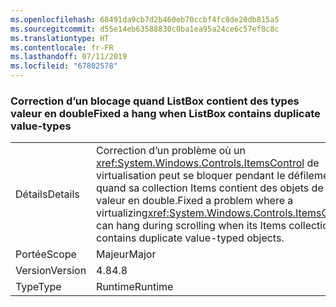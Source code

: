 ```yaml
---
ms.openlocfilehash: 68491da9cb7d2b460eb70ccbf4fc8de20db815a5
ms.sourcegitcommit: d55e14eb63588830c0ba1ea95a24ce6c57ef8c8c
ms.translationtype: HT
ms.contentlocale: fr-FR
ms.lasthandoff: 07/11/2019
ms.locfileid: "67802578"
---
```

### <a name="fixed-a-hang-when-listbox-contains-duplicate-value-types"></a><span data-ttu-id="edfee-101">Correction d’un blocage quand ListBox contient des types valeur en double</span><span class="sxs-lookup"><span data-stu-id="edfee-101">Fixed a hang when ListBox contains duplicate value-types</span></span>

|   |   |
|---|---|
|<span data-ttu-id="edfee-102">Détails</span><span class="sxs-lookup"><span data-stu-id="edfee-102">Details</span></span>|<span data-ttu-id="edfee-103">Correction d’un problème où un <xref:System.Windows.Controls.ItemsControl> de virtualisation peut se bloquer pendant le défilement quand sa collection Items contient des objets de type valeur en double.</span><span class="sxs-lookup"><span data-stu-id="edfee-103">Fixed a problem where a virtualizing<xref:System.Windows.Controls.ItemsControl> can hang during scrolling when its Items collection contains duplicate value-typed objects.</span></span>|
|<span data-ttu-id="edfee-104">Portée</span><span class="sxs-lookup"><span data-stu-id="edfee-104">Scope</span></span>|<span data-ttu-id="edfee-105">Majeur</span><span class="sxs-lookup"><span data-stu-id="edfee-105">Major</span></span>|
|<span data-ttu-id="edfee-106">Version</span><span class="sxs-lookup"><span data-stu-id="edfee-106">Version</span></span>|<span data-ttu-id="edfee-107">4.8</span><span class="sxs-lookup"><span data-stu-id="edfee-107">4.8</span></span>|
|<span data-ttu-id="edfee-108">Type</span><span class="sxs-lookup"><span data-stu-id="edfee-108">Type</span></span>|<span data-ttu-id="edfee-109">Runtime</span><span class="sxs-lookup"><span data-stu-id="edfee-109">Runtime</span></span>|

